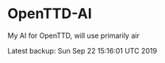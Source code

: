 # OpenTTD-AI
My AI for OpenTTD, will use primarily air

Latest backup: Sun Sep 22 15:16:01 UTC 2019
